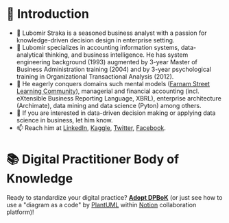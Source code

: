 # 🧭 Introduction
- 👋 Lubomir Straka is a seasoned business analyst with a passion for knowledge-driven decision design in enterprise setting.
- 👀 Lubomir specializes in accounting information systems, data-analytical thinking, and business intelligence. He has system engineering background (1993) augmented 
by 3-year Master of Business Administration training (2004) and by 3-year psychological training in Organizational Transactional Analysis (2012).
- 🌱 He eagerly conquers domains such mental models ([Farnam Street Learning Community](https://lc.fs.blog/)), managerial and financial accounting
(incl. eXtensible Business Reporting Language, XBRL), enterprise architecture (Archimate), data mining and data science (Pyton) among others.
- 💞️ If you are interested in data-driven decision making or applying data science in business, let him know.
- 📫 Reach him at [LinkedIn](https://www.linkedin.com/in/lubomir-straka-7361031/), [Kaggle](https://www.kaggle.com/lubomrstraka), [Twitter](https://twitter.com/LubomirStraka),
[Facebook](https://www.facebook.com/lubomir.straka.7).

# 📚 Digital Practitioner Body of Knowledge
Ready to standardize your digital practice? **[Adopt DPBoK](https://zentao.notion.site/Adopt-DPBoK-9d546b87161c4af3ad56061c2a135e7c)**
(or just see how to use a "diagram as a code" by [PlantUML](https://plantuml.com/) within [Notion](https://en.wikipedia.org/wiki/Notion_(productivity_software)) collaboration platform)!

<!---
lustraka/lustraka is a ✨ special ✨ repository because its `README.md` (this file) appears on your GitHub profile.
You can click the Preview link to take a look at your changes.
--->
